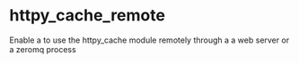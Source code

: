 httpy_cache_remote
==================

Enable a to use the httpy_cache module remotely through a a web server or a zeromq process
